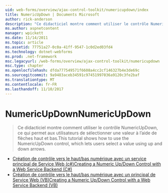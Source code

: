 ```yaml
---
uid: web-forms/overview/ajax-control-toolkit/numericupdown/index
title: NumericUpDown | Documents Microsoft
author: rick-anderson
description: "Ce didacticiel montre comment utiliser le contrôle NumericUpDown, ce qui permet aux utilisateurs de sélectionner une valeur à l’aide de flèches haut et bas."
ms.author: aspnetcontent
manager: wpickett
ms.date: 11/14/2011
ms.topic: article
ms.assetid: 77751a27-0c0a-41ff-9547-1c0d2ed03fd4
ms.technology: dotnet-webforms
ms.prod: .net-framework
msc.legacyurl: /web-forms/overview/ajax-control-toolkit/numericupdown
msc.type: chapter
ms.openlocfilehash: dfda777549571f6608a4cc2cf146327b4e3de69c
ms.sourcegitcommit: 9a9483aceb34591c97451997036a9120c3fe2baf
ms.translationtype: MT
ms.contentlocale: fr-FR
ms.lasthandoff: 11/10/2017
---
```

<a name="numericupdown"></a><span data-ttu-id="a1beb-103">NumericUpDown</span><span class="sxs-lookup"><span data-stu-id="a1beb-103">NumericUpDown</span></span>
====================
> <span data-ttu-id="a1beb-104">Ce didacticiel montre comment utiliser le contrôle NumericUpDown, ce qui permet aux utilisateurs de sélectionner une valeur à l’aide de flèches haut et bas.</span><span class="sxs-lookup"><span data-stu-id="a1beb-104">This tutorial shows how to use the NumericUpDown control, which lets users select a value using up and down arrows.</span></span>


- [<span data-ttu-id="a1beb-105">Création de contrôle vers le haut/bas numérique avec un service principal de Service Web (c#)</span><span class="sxs-lookup"><span data-stu-id="a1beb-105">Creating a Numeric Up/Down Control with a Web Service Backend (C#)</span></span>](creating-a-numeric-up-down-control-with-a-web-service-backend-cs.md)
- [<span data-ttu-id="a1beb-106">Création de contrôle vers le haut/bas numérique avec un principal de Service Web (VB)</span><span class="sxs-lookup"><span data-stu-id="a1beb-106">Creating a Numeric Up/Down Control with a Web Service Backend (VB)</span></span>](creating-a-numeric-up-down-control-with-a-web-service-backend-vb.md)
